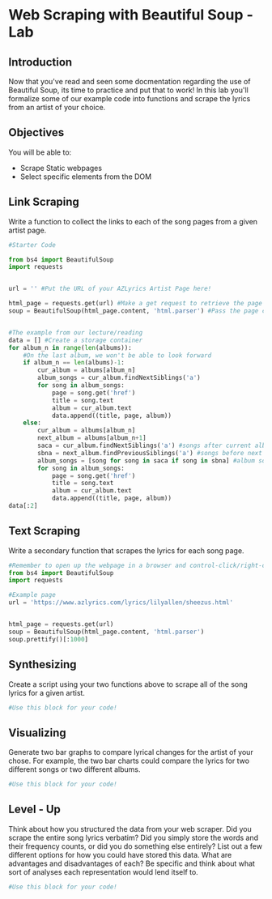 
# Web Scraping with Beautiful Soup - Lab

## Introduction

Now that you've read and seen some docmentation regarding the use of Beautiful Soup, its time to practice and put that to work! In this lab you'll formalize some of our example code into functions and scrape the lyrics from an artist of your choice.

## Objectives
You will be able to:
* Scrape Static webpages
* Select specific elements from the DOM

## Link Scraping

Write a function to collect the links to each of the song pages from a given artist page.


```python
#Starter Code

from bs4 import BeautifulSoup
import requests


url = '' #Put the URL of your AZLyrics Artist Page here!

html_page = requests.get(url) #Make a get request to retrieve the page
soup = BeautifulSoup(html_page.content, 'html.parser') #Pass the page contents to beautiful soup for parsing


#The example from our lecture/reading
data = [] #Create a storage container
for album_n in range(len(albums)):
    #On the last album, we won't be able to look forward
    if album_n == len(albums)-1:
        cur_album = albums[album_n]
        album_songs = cur_album.findNextSiblings('a')
        for song in album_songs:
            page = song.get('href')
            title = song.text
            album = cur_album.text
            data.append((title, page, album))
    else:
        cur_album = albums[album_n]
        next_album = albums[album_n+1]
        saca = cur_album.findNextSiblings('a') #songs after current album
        sbna = next_album.findPreviousSiblings('a') #songs before next album
        album_songs = [song for song in saca if song in sbna] #album songs are those listed after the current album but before the next one!
        for song in album_songs:
            page = song.get('href')
            title = song.text
            album = cur_album.text
            data.append((title, page, album))
data[:2]
```

## Text Scraping
Write a secondary function that scrapes the lyrics for each song page.


```python
#Remember to open up the webpage in a browser and control-click/right-click and go to inspect!
from bs4 import BeautifulSoup
import requests

#Example page
url = 'https://www.azlyrics.com/lyrics/lilyallen/sheezus.html'


html_page = requests.get(url)
soup = BeautifulSoup(html_page.content, 'html.parser')
soup.prettify()[:1000]
```

## Synthesizing
Create a script using your two functions above to scrape all of the song lyrics for a given artist.



```python
#Use this block for your code!
```

## Visualizing
Generate two bar graphs to compare lyrical changes for the artist of your chose. For example, the two bar charts could compare the lyrics for two different songs or two different albums.


```python
#Use this block for your code!
```

## Level - Up

Think about how you structured the data from your web scraper. Did you scrape the entire song lyrics verbatim? Did you simply store the words and their frequency counts, or did you do something else entirely? List out a few different options for how you could have stored this data. What are advantages and disadvantages of each? Be specific and think about what sort of analyses each representation would lend itself to.


```python
#Use this block for your code!
```
